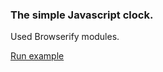 ### The simple Javascript clock.
Used Browserify modules.

[Run example](https://morsko1.github.io/clock01)